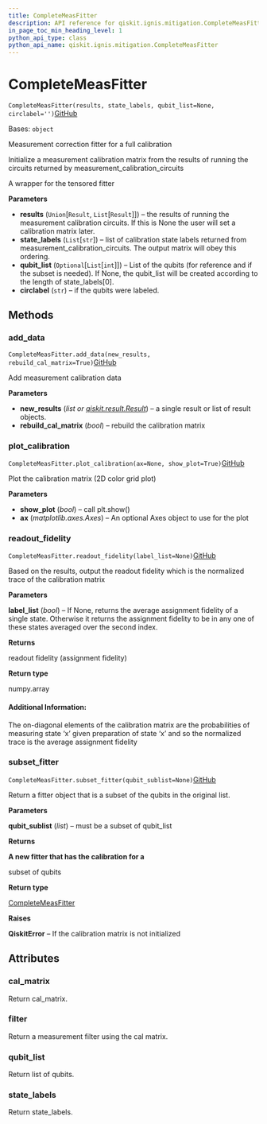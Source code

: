 ```yaml
---
title: CompleteMeasFitter
description: API reference for qiskit.ignis.mitigation.CompleteMeasFitter
in_page_toc_min_heading_level: 1
python_api_type: class
python_api_name: qiskit.ignis.mitigation.CompleteMeasFitter
---
```


# CompleteMeasFitter

<span id="qiskit.ignis.mitigation.CompleteMeasFitter" />

`CompleteMeasFitter(results, state_labels, qubit_list=None, circlabel='')`[GitHub](https://github.com/qiskit-community/qiskit-ignis/tree/stable/0.7/qiskit/ignis/mitigation/measurement/fitters.py "view source code")

Bases: `object`

Measurement correction fitter for a full calibration

Initialize a measurement calibration matrix from the results of running the circuits returned by measurement\_calibration\_circuits

A wrapper for the tensored fitter

**Parameters**

*   **results** (`Union`\[`Result`, `List`\[`Result`]]) – the results of running the measurement calibration circuits. If this is None the user will set a calibration matrix later.
*   **state\_labels** (`List`\[`str`]) – list of calibration state labels returned from measurement\_calibration\_circuits. The output matrix will obey this ordering.
*   **qubit\_list** (`Optional`\[`List`\[`int`]]) – List of the qubits (for reference and if the subset is needed). If None, the qubit\_list will be created according to the length of state\_labels\[0].
*   **circlabel** (`str`) – if the qubits were labeled.

## Methods

### add\_data

<span id="qiskit.ignis.mitigation.CompleteMeasFitter.add_data" />

`CompleteMeasFitter.add_data(new_results, rebuild_cal_matrix=True)`[GitHub](https://github.com/qiskit-community/qiskit-ignis/tree/stable/0.7/qiskit/ignis/mitigation/measurement/fitters.py "view source code")

Add measurement calibration data

**Parameters**

*   **new\_results** (*list or* [*qiskit.result.Result*](qiskit.result.Result "qiskit.result.Result")) – a single result or list of result objects.
*   **rebuild\_cal\_matrix** (*bool*) – rebuild the calibration matrix

### plot\_calibration

<span id="qiskit.ignis.mitigation.CompleteMeasFitter.plot_calibration" />

`CompleteMeasFitter.plot_calibration(ax=None, show_plot=True)`[GitHub](https://github.com/qiskit-community/qiskit-ignis/tree/stable/0.7/qiskit/ignis/mitigation/measurement/fitters.py "view source code")

Plot the calibration matrix (2D color grid plot)

**Parameters**

*   **show\_plot** (*bool*) – call plt.show()
*   **ax** (*matplotlib.axes.Axes*) – An optional Axes object to use for the plot

### readout\_fidelity

<span id="qiskit.ignis.mitigation.CompleteMeasFitter.readout_fidelity" />

`CompleteMeasFitter.readout_fidelity(label_list=None)`[GitHub](https://github.com/qiskit-community/qiskit-ignis/tree/stable/0.7/qiskit/ignis/mitigation/measurement/fitters.py "view source code")

Based on the results, output the readout fidelity which is the normalized trace of the calibration matrix

**Parameters**

**label\_list** (*bool*) – If None, returns the average assignment fidelity of a single state. Otherwise it returns the assignment fidelity to be in any one of these states averaged over the second index.

**Returns**

readout fidelity (assignment fidelity)

**Return type**

numpy.array

#### Additional Information:

The on-diagonal elements of the calibration matrix are the probabilities of measuring state ‘x’ given preparation of state ‘x’ and so the normalized trace is the average assignment fidelity

### subset\_fitter

<span id="qiskit.ignis.mitigation.CompleteMeasFitter.subset_fitter" />

`CompleteMeasFitter.subset_fitter(qubit_sublist=None)`[GitHub](https://github.com/qiskit-community/qiskit-ignis/tree/stable/0.7/qiskit/ignis/mitigation/measurement/fitters.py "view source code")

Return a fitter object that is a subset of the qubits in the original list.

**Parameters**

**qubit\_sublist** (*list*) – must be a subset of qubit\_list

**Returns**

**A new fitter that has the calibration for a**

subset of qubits

**Return type**

[CompleteMeasFitter](qiskit.ignis.mitigation.CompleteMeasFitter "qiskit.ignis.mitigation.CompleteMeasFitter")

**Raises**

**QiskitError** – If the calibration matrix is not initialized

## Attributes

<span id="qiskit.ignis.mitigation.CompleteMeasFitter.cal_matrix" />

### cal\_matrix

Return cal\_matrix.

<span id="qiskit.ignis.mitigation.CompleteMeasFitter.filter" />

### filter

Return a measurement filter using the cal matrix.

<span id="qiskit.ignis.mitigation.CompleteMeasFitter.qubit_list" />

### qubit\_list

Return list of qubits.

<span id="qiskit.ignis.mitigation.CompleteMeasFitter.state_labels" />

### state\_labels

Return state\_labels.

